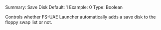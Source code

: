 Summary: Save Disk
Default: 1
Example: 0
Type: Boolean

Controls whether FS-UAE Launcher automatically adds a save disk to the
floppy swap list or not.
